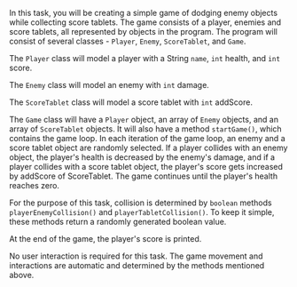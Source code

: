 In this task, you will be creating a simple game of dodging enemy objects while collecting score tablets. The game consists of a player, enemies and score tablets, all represented by objects in the program. The program will consist of several classes - `Player`, `Enemy`, `ScoreTablet`, and `Game`.

The `Player` class will model a player with a String `name`, `int` health, and `int` score. 

The `Enemy` class will model an enemy with `int` damage. 

The `ScoreTablet` class will model a score tablet with `int` addScore. 

The `Game` class will have a `Player` object, an array of `Enemy` objects, and an array of `ScoreTablet` objects. It will also have a method `startGame()`, which contains the game loop. In each iteration of the game loop, an enemy and a score tablet object are randomly selected. If a player collides with an enemy object, the player's health is decreased by the enemy's damage, and if a player collides with a score tablet object, the player's score gets increased by addScore of ScoreTablet. The game continues until the player's health reaches zero.

For the purpose of this task, collision is determined by `boolean` methods `playerEnemyCollision()` and `playerTabletCollision()`. To keep it simple, these methods return a randomly generated boolean value.

At the end of the game, the player's score is printed.

No user interaction is required for this task. The game movement and interactions are automatic and determined by the methods mentioned above.